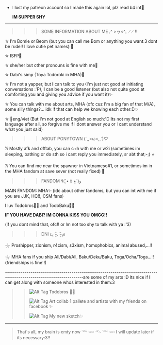 - I lost my patreon account so I made this again lol, plz read b4 int🎐
  >
  **IM SUPPER SHY**
----------------------------------------------------------------------------------------------------------------------------------------------------------------------------------------------
>>>SOME INFORMATION ABOUT ME ₍^ >ヮ<^₎ .ᐟ.ᐟ !!
>
✮ I'm Bomie or Beom (but you can call me Bom or anything you want:3 dont be rude!! I love cutie pet names) 🍰
>
✮ ISFP🎨
>
✮ she/her but other pronouns is fine with me🪼
>
✮ Dabi's simp (Toya Todoroki in MHA)💙
>
✮ I'm not a yapper, but I can talk to you (I'm just not good at initiating conversations :'P), I can be a good listener (but also not quite good at comforting you and giving you advice if you want it)✨
>
✮ You can talk with me about arts, MHA (ofc cuz I'm a big fan of that M/A), some silly things?... idk if that can help we knowing each other:D✨
>
✮ 🎀eng/viet (But I'm not good at English so much:'D Its not my first language after all, so forgive me if I dont answer you or I cant understand what you just said)
>
>>> ABOUT PONYTOWN (´,,>ω<,,`)♡ 
>
𐙚 Mostly afk and offtab, you can c+h with me or w2i (sometimes im sleeping, bathing or do sth so i cant reply you immediately, sr abt that;-;) ⭐
>
𐙚 You can find me near the spawner in Vietnamese#1, or sometimes im in the MHA fandom at save sever (not really fixed) 🫧
 >
>>>FANDOM ٩̋(ˊ•͈ ꇴ •͈ˋ)و 
>
MAIN FANDOM: MHA✨
(idc about other fandoms, but you can int with me if you are JJK, HQ!!, CSM fans)
>
I luv Todobros🐍🍰 and TodoBaku🍰💥
>
 **IF YOU HAVE DABI? IM GONNA KISS YOU OMGG!!**
>
(if you dont mind that, ofc!! or Im not too shy to talk with ya :'3)
>
>>> DNI  ૮₍ ˃̵͈᷄ . ˂̵͈᷅ ₎ა 
>
𓇼 Proshipper, zionism, r4cism, s3xism, homophobics, animal abused,...‼️
>
𓇼 MHA fans if you ship All/Dabi/All, Baku/Deku/Baku, Toga/Ocha/Toga...‼️ (friendships is fine!!)
>
----------------------------------------------------------------------------------------------------------------------are some of my arts :D Its nice if I can get along with someone whos interested in them:3
>>![Alt Tag](https://i.pinimg.com/originals/3f/9c/99/3f9c99d2ca776f996d2fb6cd9c65c8d6.png)
>>Todobros 🐍🍰
>>
>>![Alt Tag](https://i.pinimg.com/originals/86/ea/81/86ea8165dc35fc848644a5a0c42a37b0.png)
>> Art collab 1 pallete and artists with my friends on facebook ✨
>>
>> ![Alt Tag](https://i.pinimg.com/originals/82/9e/4d/829e4d2a8181a9fc88dddef1c8b8a2d4.jpg)
>> My new sketch✨
------------------------------------------------------------------------------------------------------------------------------------------------------------------------------------------
> That's all, my brain is emty now
      𓆝 𓆟 𓆞 𓆝 𓆟
I will update later if its necessary:3!!
